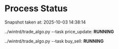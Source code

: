 # Process Status

Snapshot taken at: 2025-10-03 14:38:14

../wintrd/trade_algo.py --task price_update: **RUNNING**

../wintrd/trade_algo.py --task buy_sell: **RUNNING**

